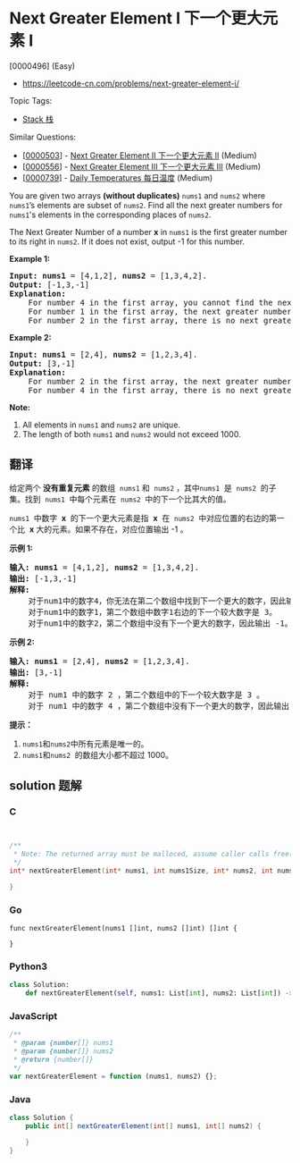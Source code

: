 # Next Greater Element I 下一个更大元素 I

[0000496] (Easy)

- https://leetcode-cn.com/problems/next-greater-element-i/

Topic Tags:

- [Stack 栈](https://leetcode-cn.com/tag/stack/)

Similar Questions:

- [[0000503](https://leetcode-cn.com/problems/next-greater-element-ii/)] - [Next Greater Element II 下一个更大元素 II](./0000503.next-greater-element-ii.md) (Medium)
- [[0000556](https://leetcode-cn.com/problems/next-greater-element-iii/)] - [Next Greater Element III 下一个更大元素 III](./0000556.next-greater-element-iii.md) (Medium)
- [[0000739](https://leetcode-cn.com/problems/daily-temperatures/)] - [Daily Temperatures 每日温度](./0000739.daily-temperatures.md) (Medium)

You are given two arrays **(without duplicates)** `nums1` and `nums2` where `nums1`’s elements are subset of `nums2`. Find all the next greater numbers for `nums1`'s elements in the corresponding places of `nums2`.

The Next Greater Number of a number **x** in `nums1` is the first greater number to its right in `nums2`. If it does not exist, output -1 for this number.

**Example 1:**

<pre><b>Input:</b> <b>nums1</b> = [4,1,2], <b>nums2</b> = [1,3,4,2].
<b>Output:</b> [-1,3,-1]
<b>Explanation:</b>
    For number 4 in the first array, you cannot find the next greater number for it in the second array, so output -1.
    For number 1 in the first array, the next greater number for it in the second array is 3.
    For number 2 in the first array, there is no next greater number for it in the second array, so output -1.
</pre>

**Example 2:**

<pre><b>Input:</b> <b>nums1</b> = [2,4], <b>nums2</b> = [1,2,3,4].
<b>Output:</b> [3,-1]
<b>Explanation:</b>
    For number 2 in the first array, the next greater number for it in the second array is 3.
    For number 4 in the first array, there is no next greater number for it in the second array, so output -1.
</pre>

**Note:**

1.  All elements in `nums1` and `nums2` are unique.
2.  The length of both `nums1` and `nums2` would not exceed 1000.

## 翻译

给定两个 **没有重复元素** 的数组  `nums1` 和  `nums2` ，其中`nums1`  是  `nums2`  的子集。找到  `nums1`  中每个元素在  `nums2`  中的下一个比其大的值。

`nums1`  中数字  **x**  的下一个更大元素是指  **x**  在  `nums2`  中对应位置的右边的第一个比  **x** 大的元素。如果不存在，对应位置输出 -1 。

**示例 1:**

<pre><strong>输入:</strong> <strong>nums1</strong> = [4,1,2], <strong>nums2</strong> = [1,3,4,2].
<strong>输出:</strong> [-1,3,-1]
<strong>解释:</strong>
    对于num1中的数字4，你无法在第二个数组中找到下一个更大的数字，因此输出 -1。
    对于num1中的数字1，第二个数组中数字1右边的下一个较大数字是 3。
    对于num1中的数字2，第二个数组中没有下一个更大的数字，因此输出 -1。</pre>

**示例 2:**

<pre><strong>输入:</strong> <strong>nums1</strong> = [2,4], <strong>nums2</strong> = [1,2,3,4].
<strong>输出:</strong> [3,-1]
<strong>解释:</strong>
&nbsp;   对于 num1 中的数字 2 ，第二个数组中的下一个较大数字是 3 。
    对于 num1 中的数字 4 ，第二个数组中没有下一个更大的数字，因此输出 -1 。
</pre>

**提示：**

1.  `nums1`和`nums2`中所有元素是唯一的。
2.  `nums1`和`nums2`  的数组大小都不超过 1000。

## solution 题解

### C

```c


/**
 * Note: The returned array must be malloced, assume caller calls free().
 */
int* nextGreaterElement(int* nums1, int nums1Size, int* nums2, int nums2Size, int* returnSize){

}


```

### Go

```golang
func nextGreaterElement(nums1 []int, nums2 []int) []int {

}
```

### Python3

```python
class Solution:
    def nextGreaterElement(self, nums1: List[int], nums2: List[int]) -> List[int]:

```

### JavaScript

```javascript
/**
 * @param {number[]} nums1
 * @param {number[]} nums2
 * @return {number[]}
 */
var nextGreaterElement = function (nums1, nums2) {};
```

### Java

```java
class Solution {
    public int[] nextGreaterElement(int[] nums1, int[] nums2) {

    }
}
```
